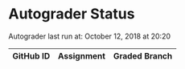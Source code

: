 # Autograder Status
Autograder last run at: October 12, 2018 at 20:20

| GitHub ID | Assignment | Graded Branch |
|-----------|------------|---------------|
